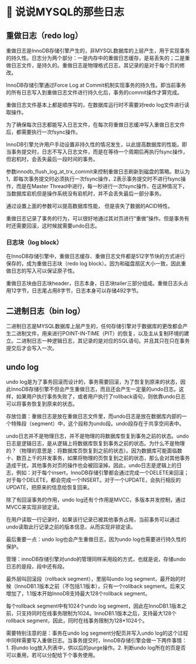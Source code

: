 # 🎽 说说MYSQL的那些日志



## 重做日志（redo log）

重做日志是InnoDB存储引擎产生的，非MYSQL数据库的上层产生，用于实现事务的持久性。日志分为两个部分：一是内存中的重做日志缓存，是易丢失的；二是重做日志文件，是持久的。重做日志是物理格式日志，其记录的是对于每个页的修改。

InnoDB存储引擎通过Force Log at Commit机制实现事务的持久性。即当前事务的所有日志写入到重做日志文件进行持久化后，事务的commit操作才算完成。

重做日志文件基本上都是顺序写的，在数据库运行时不需要对redo log文件进行读取操作。

为了确保每次日志都能写入日志文件，在每次将重做日志缓冲写入重做日志文件后，都需要执行一次fsync操作。

InnoDB引擎允许用户手动设置非持久性的情况发生，以此提高数据库的性能。即当事务提交时，日志不写入日志文件，而是在等待一个周期后再执行fsync操作，但宕机时，会丢失最后一段时间的事务。

参数innodb_flush_log_at_trx_commit来控制重做日志刷新到磁盘的策略。默认为1，即每次事务提交时必须执行一次fsync操作，2表示事务提交时不进行fsync操作，而是在Master Thread中进行，每一秒进行一次fsync操作，在这种情况下，当数据库宕机但是操作系统没有宕机时，并不会丢失最后一部分事务。

通过设置上面的参数可以提高数据库性能， 但是丧失了数据的ACID特性。

重做日志记录了事务的行为，可以很好地通过其对页进行“重做”操作。但是事务有时还需要回滚，这时候就需要undo日志。

### 日志块（log block）

在InnoDB存储引擎中，重做日志缓存、重做日志文件都是512字节块的方式进行保存的，成为重做日志块（redo log block）。因为和磁盘扇区大小一致，因此重做日志的写入可以保证原子性。

重做日志块由日志块header，日志本身，日志块tailer三部分组成。重做日志头占用12字节，日志尾占用8字节，日志本身可以存储492字节。

## 二进制日志（bin log）

二进制日志是MYSQL数据库上层产生的，任何存储引擎对于数据库的更改都会产生二进制文件，用来进行POINT-IN-TIME（PIT）的恢复，以及主从复制环境的建立。二进制日志一种逻辑日志，其记录的是对应的SQL语句。并且其只在只在事务提交后才会写入一次。



## undo log

undo log是为了事务回滚而设计的，事务需要回滚，为了恢复到原来的状态，因此InnoDB存储引擎不但会产生重做日志，而且还会产生一定量的undo日志。这样，如果用户执行事务失败了，或者用户执行了rollback语句，则依靠undo日志可以将事务恢复到原来的状态。

存放位置：重做日志是放在重做日志文件里，而undo日志是放在数据库内部的一个特殊段（segment）中，这个段称为undo段。undo段存在于共享空间表中。

undo日志并不是物理日志，并不是物理的将数据库恢复到事务之前的状态。undo日志是逻辑日志，是从逻辑上将数据库恢复到事务之前的状态。为什么不是物理的？（物理的意思是：将数据库页恢复到之前的状态）。因为数据库可能面临数十、数百上千的并发事务，如果将物理的页恢复到之前的状态，那么会对其他事务造成干扰，其他事务对页的操作也会被回滚掉。因此，undo日志是逻辑上的日志，例如：对于每个insert，InnoDB存储引擎都会通过完成一个DELETE来回滚；对于每个DELETE，都会完成一个INSERT。对于一个UPDATE，会执行相反的UPDATE，把原来的信息给恢复回来。

除了有回滚事务的作用，undo log还有个作用是MVCC，多版本并发控制，通过MVCC来实现非锁定读。

在用户读取一行记录时，如果该行记录已被其他事务占用，当前事务可以通过undo读取此行记录之前的版本信息，从而实现非锁定读。

最后重要一点：undo log也会产生重做日志，因为undo log也需要进行持久性的保护。

管理：innoDB存储引擎对undo的管理同样采用段的方式，也就是说，存储undo日志的是段，段中还有段。

最外层叫回滚段（rollback segment），里层叫undo log segment，最开始的时候（InnoDB1.1版本之前（不包括1.1版本），只有一个rollback segment。后来又增加了，1.1版本开始InnoDB支持最大128个rollback segment。

每个rollback segment中有1024个undo log segment，因此在InnoDB1.1版本之前，只支持同时在线事务限制为1024。InnoDB1.1版本之后，支持最大128个rollback segment，因此，同时在线事务限制为128*1024个。

需要特别注意的是：事务在undo log segment分配页并写入undo log的这个过程中同样需要写入重做日志。当事务提交时，InnoDB存储引擎会做一下两件事情：1. 将undo log放入列表中，供以后的purge操作。2. 判断undo log所在的页是否可以重用，若可以分配给下个事务使用。

